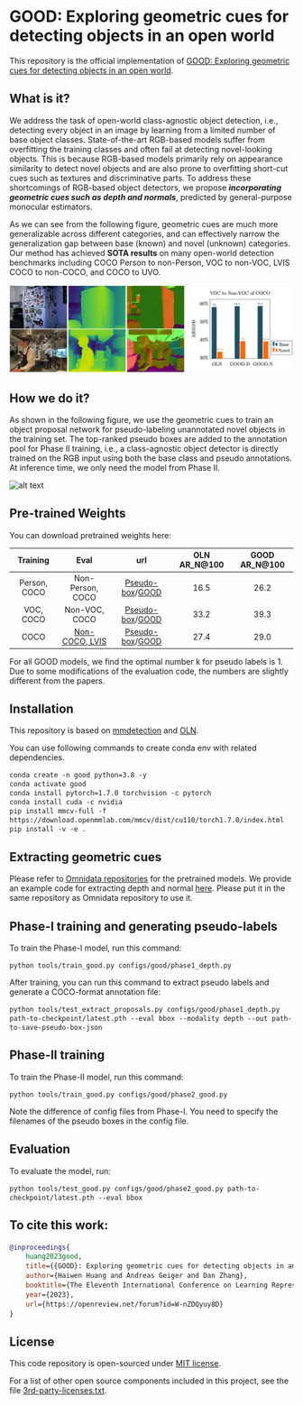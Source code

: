 # GOOD: Exploring geometric cues for detecting objects in an open world

This repository is the official implementation of [GOOD: Exploring geometric cues for detecting objects in an open world](https://arxiv.org/abs/2212.11720). 

## What is it?

We address the task of open-world class-agnostic object detection, i.e., detecting every object in an image by learning from a limited number of base object classes. State-of-the-art RGB-based models suffer from overfitting the training classes and often fail at detecting novel-looking objects. This is because RGB-based models primarily rely on appearance similarity to detect novel objects and are also prone to overfitting short-cut cues such as textures and discriminative parts. 
To address these shortcomings of RGB-based object detectors, we propose ***incorporating geometric cues such as depth and normals***, predicted by  general-purpose monocular estimators.

As we can see from the following figure, geometric cues are much more generalizable across different categories, and can effectively narrow the generalization gap between base (known) and novel (unknown) categories.
Our method has achieved **SOTA results** on many open-world detection benchmarks including COCO Person to non-Person, VOC to non-VOC, LVIS COCO to non-COCO, and COCO to UVO.

![alt text](resources/fig2.png)

## How we do it?
As shown in the following figure, we use the geometric cues to train an object proposal network for pseudo-labeling unannotated novel objects in the training set. The top-ranked pseudo boxes are added to the annotation pool for  Phase II training, i.e., a class-agnostic object detector is directly trained on the RGB input using both the base class and pseudo annotations. At inference time, we only need the model from Phase II.

![alt text](resources/pipeline.png)



## Pre-trained Weights

You can download pretrained weights here:

| Training | Eval | url | OLN AR_N@100 | GOOD AR_N@100 |
|:---:|:---:|:---:|:---:|:---:|
| Person, COCO | Non-Person, COCO | [Pseudo-box](https://drive.google.com/drive/folders/1zJd6Lgm2dGbt3dzLmMOQ4G6V6dg_yeo6?usp=share_link)/[GOOD](https://drive.google.com/file/d/1CLknTPCfvxA2jNw9aYsIgORZgK78VmCE/view?usp=sharing) | 16.5 | 26.2 | 
| VOC, COCO | Non-VOC, COCO |  [Pseudo-box](https://drive.google.com/drive/folders/1KLEUkulebFo7ByKR6gTOnRre74hrlhgX?usp=sharing)/[GOOD](https://drive.google.com/file/d/1wVm9uFiCjY21oPyEvdw0bWqjrQ4cNLrw/view?usp=sharing) | 33.2 | 39.3 |
| COCO | [Non-COCO, LVIS](https://drive.google.com/file/d/1k3blgwu76OrI8haQ8Z9PPB2NrPd98_PW/view?usp=sharing) | [Pseudo-box](https://drive.google.com/drive/folders/1yeibVXcyHcbCdXZbQJRpeJeOnunm8xJ_?usp=sharing)/[GOOD](https://drive.google.com/file/d/1mL3BvZDMAOms0et_CyShQwT7F_xfaNFi/view?usp=sharing) | 27.4 | 29.0 | 


For all GOOD models, we find the optimal number k for pseudo labels is 1. Due to some modifications of the evaluation code, the numbers are slightly different from the papers.


## Installation

This repository is based on [mmdetection](https://github.com/open-mmlab/mmdetection) and [OLN](https://github.com/mcahny/object_localization_network).

You can use following commands to create conda env with related dependencies.

```setup
conda create -n good python=3.8 -y
conda activate good
conda install pytorch=1.7.0 torchvision -c pytorch
conda install cuda -c nvidia
pip install mmcv-full -f https://download.openmmlab.com/mmcv/dist/cu110/torch1.7.0/index.html
pip install -v -e . 
```


## Extracting geometric cues

Please refer to [Omnidata repositories](https://github.com/EPFL-VILAB/omnidata/tree/main/omnidata_tools/torch) for the pretrained models. We provide an example code for extracting depth and normal [here](tools/extract_outputs.py). Please put it in the same repository as Omnidata repository to use it.


## Phase-I training and generating pseudo-labels

To train the Phase-I model, run this command:

```train
python tools/train_good.py configs/good/phase1_depth.py
```

After training, you can run this command to extract pseudo labels and generate a COCO-format annotation file:

```
python tools/test_extract_proposals.py configs/good/phase1_depth.py path-to-checkpoint/latest.pth --eval bbox --modality depth --out path-to-save-pseudo-box-json
```

## Phase-II training

To train the Phase-II model, run this command:

```train
python tools/train_good.py configs/good/phase2_good.py
```

Note the difference of config files from Phase-I. You need to specify the filenames of the pseudo boxes in the config file.


## Evaluation

To evaluate the model, run:

```eval
python tools/test_good.py configs/good/phase2_good.py path-to-checkpoint/latest.pth --eval bbox
```

## To cite this work:

```bibtex
@inproceedings{
    huang2023good,
    title={{GOOD}: Exploring geometric cues for detecting objects in an open world},
    author={Haiwen Huang and Andreas Geiger and Dan Zhang},
    booktitle={The Eleventh International Conference on Learning Representations },
    year={2023},
    url={https://openreview.net/forum?id=W-nZDQyuy8D}
}
```



## License

This code repository is open-sourced under [MIT license](LICENSE).


For a list of other open source components included in this project, see the file [3rd-party-licenses.txt](3rd-party-licenses.txt).


